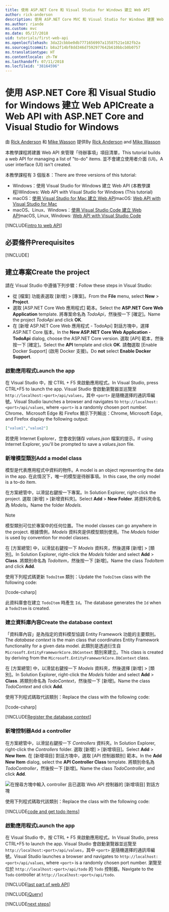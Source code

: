 ```yaml
---
title: 使用 ASP.NET Core 和 Visual Studio for Windows 建立 Web API
author: rick-anderson
description: 使用 ASP.NET Core MVC 和 Visual Studio for Windows 建置 Web API
ms.author: riande
ms.custom: mvc
ms.date: 05/17/2018
uid: tutorials/first-web-api
ms.openlocfilehash: 3da22cbbbe0db7771656997a13587521e182fb2a
ms.sourcegitcommit: b8a2f14bf8dd346d7592977642b610bbcb0b0757
ms.translationtype: HT
ms.contentlocale: zh-TW
ms.lasthandoff: 07/11/2018
ms.locfileid: "38164596"
---
```

# <a name="create-a-web-api-with-aspnet-core-and-visual-studio-for-windows"></a><span data-ttu-id="78110-103">使用 ASP.NET Core 和 Visual Studio for Windows 建立 Web API</span><span class="sxs-lookup"><span data-stu-id="78110-103">Create a Web API with ASP.NET Core and Visual Studio for Windows</span></span>

<span data-ttu-id="78110-104">由 [Rick Anderson](https://twitter.com/RickAndMSFT) 和 [Mike Wasson](https://github.com/mikewasson) 提供</span><span class="sxs-lookup"><span data-stu-id="78110-104">By [Rick Anderson](https://twitter.com/RickAndMSFT) and [Mike Wasson](https://github.com/mikewasson)</span></span>

<span data-ttu-id="78110-105">本教學課程將建置 Web API 來管理「待辦事項」項目清單，</span><span class="sxs-lookup"><span data-stu-id="78110-105">This tutorial builds a web API for managing a list of "to-do" items.</span></span> <span data-ttu-id="78110-106">並不會建立使用者介面 (UI)。</span><span class="sxs-lookup"><span data-stu-id="78110-106">A user interface (UI) isn't created.</span></span>

<span data-ttu-id="78110-107">本教學課程有 3 個版本：</span><span class="sxs-lookup"><span data-stu-id="78110-107">There are three versions of this tutorial:</span></span>

* <span data-ttu-id="78110-108">Windows：使用 Visual Studio for Windows 建立 Web API (本教學課程)</span><span class="sxs-lookup"><span data-stu-id="78110-108">Windows: Web API with Visual Studio for Windows (This tutorial)</span></span>
* <span data-ttu-id="78110-109">macOS：[使用 Visual Studio for Mac 建立 Web API](xref:tutorials/first-web-api-mac)</span><span class="sxs-lookup"><span data-stu-id="78110-109">macOS: [Web API with Visual Studio for Mac](xref:tutorials/first-web-api-mac)</span></span>
* <span data-ttu-id="78110-110">macOS、Linux、Windows：[使用 Visual Studio Code 建立 Web API](xref:tutorials/web-api-vsc)</span><span class="sxs-lookup"><span data-stu-id="78110-110">macOS, Linux, Windows: [Web API with Visual Studio Code](xref:tutorials/web-api-vsc)</span></span>

<!-- WARNING: The code AND images in this doc are used by uid: tutorials/web-api-vsc, tutorials/first-web-api-mac and tutorials/first-web-api. If you change any code/images in this tutorial, update uid: tutorials/web-api-vsc -->

[!INCLUDE[intro to web API](../includes/webApi/intro.md)]

## <a name="prerequisites"></a><span data-ttu-id="78110-111">必要條件</span><span class="sxs-lookup"><span data-stu-id="78110-111">Prerequisites</span></span>

[!INCLUDE[](~/includes/net-core-prereqs-windows.md)]

## <a name="create-the-project"></a><span data-ttu-id="78110-112">建立專案</span><span class="sxs-lookup"><span data-stu-id="78110-112">Create the project</span></span>

<span data-ttu-id="78110-113">請在 Visual Studio 中遵循下列步驟：</span><span class="sxs-lookup"><span data-stu-id="78110-113">Follow these steps in Visual Studio:</span></span>

* <span data-ttu-id="78110-114">從 [檔案] 功能表選取 [新增] > [專案]。</span><span class="sxs-lookup"><span data-stu-id="78110-114">From the **File** menu, select **New** > **Project**.</span></span>
* <span data-ttu-id="78110-115">選取 [ASP.NET Core Web 應用程式] 範本。</span><span class="sxs-lookup"><span data-stu-id="78110-115">Select the **ASP.NET Core Web Application** template.</span></span> <span data-ttu-id="78110-116">將專案命名為 *TodoApi*，然後按一下 [確定]。</span><span class="sxs-lookup"><span data-stu-id="78110-116">Name the project *TodoApi* and click **OK**.</span></span>
* <span data-ttu-id="78110-117">在 [新增 ASP.NET Core Web 應用程式 - TodoApi] 對話方塊中，選擇 ASP.NET Core 版本。</span><span class="sxs-lookup"><span data-stu-id="78110-117">In the **New ASP.NET Core Web Application - TodoApi** dialog, choose the ASP.NET Core version.</span></span> <span data-ttu-id="78110-118">選取 [API] 範本，然後按一下 [確定]。</span><span class="sxs-lookup"><span data-stu-id="78110-118">Select the **API** template and click **OK**.</span></span> <span data-ttu-id="78110-119">請**勿**選取 [Enable Docker Support] (啟用 Docker 支援)。</span><span class="sxs-lookup"><span data-stu-id="78110-119">Do **not** select **Enable Docker Support**.</span></span>

### <a name="launch-the-app"></a><span data-ttu-id="78110-120">啟動應用程式</span><span class="sxs-lookup"><span data-stu-id="78110-120">Launch the app</span></span>

<span data-ttu-id="78110-121">在 Visual Studio 中，按 CTRL + F5 來啟動應用程式。</span><span class="sxs-lookup"><span data-stu-id="78110-121">In Visual Studio, press CTRL+F5 to launch the app.</span></span> <span data-ttu-id="78110-122">Visual Studio 會啟動瀏覽器並巡覽至 `http://localhost:<port>/api/values`，其中 `<port>` 是隨機選擇的通訊埠編號。</span><span class="sxs-lookup"><span data-stu-id="78110-122">Visual Studio launches a browser and navigates to `http://localhost:<port>/api/values`, where `<port>` is a randomly chosen port number.</span></span> <span data-ttu-id="78110-123">Chrome、Microsoft Edge 和 Firefox 顯示下列輸出：</span><span class="sxs-lookup"><span data-stu-id="78110-123">Chrome, Microsoft Edge, and Firefox display the following output:</span></span>

```json
["value1","value2"]
```

<span data-ttu-id="78110-124">若使用 Internet Explorer，您會收到儲存 *values.json* 檔案的提示。</span><span class="sxs-lookup"><span data-stu-id="78110-124">If using Internet Explorer, you'll be prompted to save a *values.json* file.</span></span>

### <a name="add-a-model-class"></a><span data-ttu-id="78110-125">新增模型類別</span><span class="sxs-lookup"><span data-stu-id="78110-125">Add a model class</span></span>

<span data-ttu-id="78110-126">模型是代表應用程式中資料的物件。</span><span class="sxs-lookup"><span data-stu-id="78110-126">A model is an object representing the data in the app.</span></span> <span data-ttu-id="78110-127">在此情況下，唯一的模型是待辦事項。</span><span class="sxs-lookup"><span data-stu-id="78110-127">In this case, the only model is a to-do item.</span></span>

<span data-ttu-id="78110-128">在方案總管中，以滑鼠右鍵按一下專案。</span><span class="sxs-lookup"><span data-stu-id="78110-128">In Solution Explorer, right-click the project.</span></span> <span data-ttu-id="78110-129">選取 [新增] > [新增資料夾]。</span><span class="sxs-lookup"><span data-stu-id="78110-129">Select **Add** > **New Folder**.</span></span> <span data-ttu-id="78110-130">將資料夾命名為 *Models*。</span><span class="sxs-lookup"><span data-stu-id="78110-130">Name the folder *Models*.</span></span>

> [!NOTE]
> <span data-ttu-id="78110-131">模型類別可位於專案中的任何位置。</span><span class="sxs-lookup"><span data-stu-id="78110-131">The model classes can go anywhere in the project.</span></span> <span data-ttu-id="78110-132">根據慣例，*Models* 資料夾是供模型類別使用。</span><span class="sxs-lookup"><span data-stu-id="78110-132">The *Models* folder is used by convention for model classes.</span></span>

<span data-ttu-id="78110-133">在 [方案總管] 中，以滑鼠右鍵按一下 *Models* 資料夾，然後選擇 [新增] > [類別]。</span><span class="sxs-lookup"><span data-stu-id="78110-133">In Solution Explorer, right-click the *Models* folder and select **Add** > **Class**.</span></span> <span data-ttu-id="78110-134">將類別命名為 *TodoItem*，然後按一下 [新增]。</span><span class="sxs-lookup"><span data-stu-id="78110-134">Name the class *TodoItem* and click **Add**.</span></span>

<span data-ttu-id="78110-135">使用下列程式碼更新 `TodoItem` 類別：</span><span class="sxs-lookup"><span data-stu-id="78110-135">Update the `TodoItem` class with the following code:</span></span>

[!code-csharp[](first-web-api/samples/2.0/TodoApi/Models/TodoItem.cs)]

<span data-ttu-id="78110-136">此資料庫會在建立 `TodoItem` 時產生 `Id`。</span><span class="sxs-lookup"><span data-stu-id="78110-136">The database generates the `Id` when a `TodoItem` is created.</span></span>

### <a name="create-the-database-context"></a><span data-ttu-id="78110-137">建立資料庫內容</span><span class="sxs-lookup"><span data-stu-id="78110-137">Create the database context</span></span>

<span data-ttu-id="78110-138">「資料庫內容」是為指定的資料模型協調 Entity Framework 功能的主要類別。</span><span class="sxs-lookup"><span data-stu-id="78110-138">The *database context* is the main class that coordinates Entity Framework functionality for a given data model.</span></span> <span data-ttu-id="78110-139">此類別是透過衍生自 `Microsoft.EntityFrameworkCore.DbContext` 類別來建立。</span><span class="sxs-lookup"><span data-stu-id="78110-139">This class is created by deriving from the `Microsoft.EntityFrameworkCore.DbContext` class.</span></span>

<span data-ttu-id="78110-140">在 [方案總管] 中，以滑鼠右鍵按一下 *Models* 資料夾，然後選擇 [新增] > [類別]。</span><span class="sxs-lookup"><span data-stu-id="78110-140">In Solution Explorer, right-click the *Models* folder and select **Add** > **Class**.</span></span> <span data-ttu-id="78110-141">將類別命名為 *TodoContext*，然後按一下 [新增]。</span><span class="sxs-lookup"><span data-stu-id="78110-141">Name the class *TodoContext* and click **Add**.</span></span>

<span data-ttu-id="78110-142">使用下列程式碼取代該類別：</span><span class="sxs-lookup"><span data-stu-id="78110-142">Replace the class with the following code:</span></span>

[!code-csharp[](first-web-api/samples/2.0/TodoApi/Models/TodoContext.cs)]

[!INCLUDE[Register the database context](../includes/webApi/register_dbContext.md)]

### <a name="add-a-controller"></a><span data-ttu-id="78110-143">新增控制器</span><span class="sxs-lookup"><span data-stu-id="78110-143">Add a controller</span></span>

<span data-ttu-id="78110-144">在方案總管中，以滑鼠右鍵按一下 *Controllers* 資料夾。</span><span class="sxs-lookup"><span data-stu-id="78110-144">In Solution Explorer, right-click the *Controllers* folder.</span></span> <span data-ttu-id="78110-145">選取 [新增] > [新增項目]。</span><span class="sxs-lookup"><span data-stu-id="78110-145">Select **Add** > **New Item**.</span></span> <span data-ttu-id="78110-146">在 [新增項目] 對話方塊中，選取 [API 控制器類別] 範本。</span><span class="sxs-lookup"><span data-stu-id="78110-146">In the **Add New Item** dialog, select the **API Controller Class** template.</span></span> <span data-ttu-id="78110-147">將類別命名為 *TodoController*，然後按一下 [新增]。</span><span class="sxs-lookup"><span data-stu-id="78110-147">Name the class *TodoController*, and click **Add**.</span></span>

![在搜尋方塊中輸入 controller 且已選取 Web API 控制器的 [新增項目] 對話方塊](first-web-api/_static/new_controller.png)

<span data-ttu-id="78110-149">使用下列程式碼取代該類別：</span><span class="sxs-lookup"><span data-stu-id="78110-149">Replace the class with the following code:</span></span>

[!INCLUDE[code and get todo items](../includes/webApi/getTodoItems.md)]

### <a name="launch-the-app"></a><span data-ttu-id="78110-150">啟動應用程式</span><span class="sxs-lookup"><span data-stu-id="78110-150">Launch the app</span></span>

<span data-ttu-id="78110-151">在 Visual Studio 中，按 CTRL + F5 來啟動應用程式。</span><span class="sxs-lookup"><span data-stu-id="78110-151">In Visual Studio, press CTRL+F5 to launch the app.</span></span> <span data-ttu-id="78110-152">Visual Studio 會啟動瀏覽器並巡覽至 `http://localhost:<port>/api/values`，其中 `<port>` 是隨機選擇的通訊埠編號。</span><span class="sxs-lookup"><span data-stu-id="78110-152">Visual Studio launches a browser and navigates to `http://localhost:<port>/api/values`, where `<port>` is a randomly chosen port number.</span></span> <span data-ttu-id="78110-153">瀏覽至位於 `http://localhost:<port>/api/todo` 的 `Todo` 控制器。</span><span class="sxs-lookup"><span data-stu-id="78110-153">Navigate to the `Todo` controller at `http://localhost:<port>/api/todo`.</span></span>

[!INCLUDE[last part of web API](../includes/webApi/end.md)]

[!INCLUDE[jQuery](../includes/webApi/add-jquery.md)]

[!INCLUDE[next steps](../includes/webApi/next.md)]
